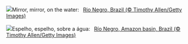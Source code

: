 ![](https://www.bing.com/th?id=OHR.RioNegro_EN-GB2228319376_UHD.jpg&w=1000)Mirror, mirror, on the water:&nbsp;&ensp;[Rio Negro, Brazil (© Timothy Allen/Getty Images)](https://www.bing.com/th?id=OHR.RioNegro_EN-GB2228319376_UHD.jpg)
<br><br/>
![](https://www.bing.com/th?id=OHR.RioNegro_PT-BR7317950663_UHD.jpg&w=1000)Espelho, espelho, sobre a água:&nbsp;&ensp;[Río Negro, Amazon basin, Brazil (© Timothy Allen/Getty Images)](https://www.bing.com/th?id=OHR.RioNegro_PT-BR7317950663_UHD.jpg)
<br><br/>
